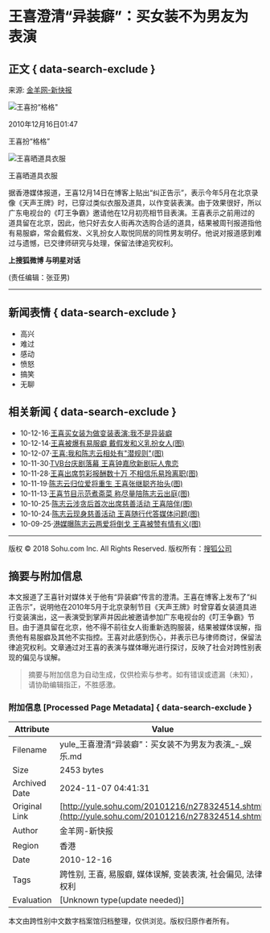 # 王喜澄清“异装癖”：买女装不为男友为表演

## 正文 { data-search-exclude }


来源: [金羊网-新快报](https://www.ycwb.com/)

![王喜扮“格格"](https://photocdn.sohu.com/20070628/Img250815826.gif)

2010年12月16日01:47

王喜扮“格格”

![王喜晒道具衣服](https://photocdn.sohu.com/20101216/Img278324515.jpg)

王喜晒道具衣服

据香港媒体报道，王喜12月14日在博客上贴出“纠正告示”，表示今年5月在北京录像《天声王牌》时，已穿过类似衣服及道具，以作变装表演。由于效果很好，所以广东电视台的《叮王争霸》邀请他在12月初亮相节目表演。王喜表示之前用过的道具留在北京，因此，他只好去女人街再次选购合适的道具，结果被周刊报道指他有易服癖，常会戴假发、义乳扮女人取悦同居的同性男友明仔。他说对报道感到难过与遗憾，已交律师研究与处理，保留法律追究权利。

**上搜狐微博 与明星对话**

(责任编辑：张亚男)

---

## 新闻表情 { data-search-exclude }

- 高兴
- 难过
- 感动
- 愤怒
- 搞笑
- 无聊

## 相关新闻 { data-search-exclude }

- 10-12-16·[王喜买女装为做变装表演:我不是异装癖](https://yule.sohu.com/20101216/n278326425.shtml)
- 10-12-14·[王喜被爆有易服癖 戴假发和义乳扮女人(图)](https://yule.sohu.com/20101214/n278277726.shtml)
- 10-12-07·[王喜:我和陈志云相处有"潜规则"(图)](https://yule.sohu.com/20101207/n278134544.shtml)
- 10-11-30·[TVB台庆剧落幕 王喜钟嘉欣新剧玩人鬼恋](https://yule.sohu.com/20101130/n277995674.shtml)
- 10-11-28·[王喜出席剪彩报酬数十万 不相信乐易玲离职(图)](https://yule.sohu.com/20101128/n277964038.shtml)
- 10-11-19·[陈志云归位爱将重生 王喜张继聪齐抬头(图)](https://yule.sohu.com/20101119/n277745590.shtml)
- 10-11-13·[王喜节目示范煮斋菜 称尽量陪陈志云出庭(图)](https://yule.sohu.com/20101113/n277595038.shtml)
- 10-10-25·[陈志云涉贪后首次出席慈善活动 王喜陪伴(图)](https://yule.sohu.com/20101025/n276360716.shtml)
- 10-10-24·[陈志云现身慈善活动 王喜随行代答媒体问题(图)](https://yule.sohu.com/20101024/n276339273.shtml)
- 10-09-25·[港媒曝陈志云两爱将倒戈 王喜被赞有情有义(图)](https://yule.sohu.com/20100925/n275237412.shtml)

---

版权 © 2018 Sohu.com Inc. All Rights Reserved. 
版权所有：[搜狐公司](https://corp.sohu.com/s2007/copyright/)
<!-- tcd_original_link http://yule.sohu.com/20101216/n278324514.shtml -->
## 摘要与附加信息

<!-- tcd_abstract -->
本文报道了王喜针对媒体关于他有“异装癖”传言的澄清。王喜在博客上发布了“纠正告示”，说明他在2010年5月于北京录制节目《天声王牌》时曾穿着女装道具进行变装演出，这一表演受到掌声并因此被邀请参加广东电视台的《叮王争霸》节目。由于道具留在北京，他不得不前往女人街重新选购服装，结果被媒体误解，指责他有易服癖及其他不实指控。王喜对此感到伤心，并表示已与律师商讨，保留法律追究权利。文章通过对王喜的表演与媒体曝光进行探讨，反映了社会对跨性别表现的偏见与误解。
<!-- tcd_abstract_end -->

> 摘要与附加信息为自动生成，仅供检索与参考。如有错误或遗漏（未知），请协助编辑指正，不胜感激。

### 附加信息 [Processed Page Metadata] { data-search-exclude }

| Attribute       | Value                                  |
|-----------------|----------------------------------------|
| Filename        | yule_王喜澄清“异装癖”：买女装不为男友为表演_-_娱乐.md                             |
| Size            | 2453 bytes                           |
| Archived Date   | 2024-11-07 04:41:31                             |
| Original Link   | [http://yule.sohu.com/20101216/n278324514.shtml](http://yule.sohu.com/20101216/n278324514.shtml)                       |
| Author          | 金羊网-新快报                               |
| Region          | 香港                               |
| Date            | 2010-12-16                                 |
| Tags            | 跨性别, 王喜, 易服癖, 媒体误解, 变装表演, 社会偏见, 法律权利                                 |
| Evaluation            | [Unknown type(update needed)]                                 |
<!-- tcd_table_end -->

本文由跨性别中文数字档案馆归档整理，仅供浏览。版权归原作者所有。
